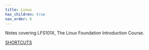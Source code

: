 ```yaml
---
title: Linux
has_children: true
nav_order: 6
---
```

Notes covering LFS101X, The Linux Foundation Introduction Course.

[SHORTCUTS](./Shortcuts)